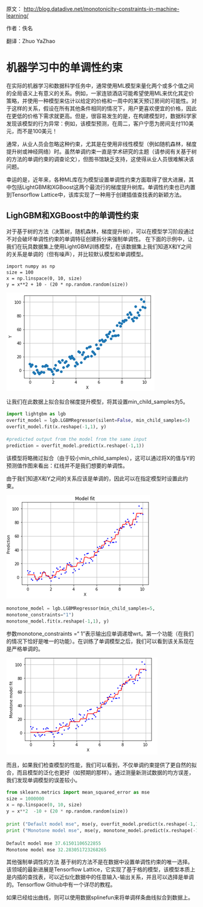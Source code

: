 原文： http://blog.datadive.net/monotonicity-constraints-in-machine-learning/  

作者：佚名

翻译：Zhuo YaZhao 

# 机器学习中的单调性约束

在实际的机器学习和数据科学任务中，通常使用ML模型来量化两个或多个值之间的全局语义上有意义的关系。例如，一家连锁酒店可能希望使用ML来优化其定价策略，并使用一种模型来估计以给定的价格和一周中的某天预订房间的可能性。对于这样的关系，假设在所有其他条件相同的情况下，用户更喜欢便宜的价格，因此在更低的价格下需求就更高。但是，很容易发生的是，在构建模型时，数据科学家发现该模型的行为异常：例如，该模型预测，在周二，客户宁愿为房间支付110美元，而不是100美元！

通常，从业人员会忽略这种约束，尤其是在使用非线性模型（例如随机森林，梯度提升树或神经网络）时。虽然单调约束一直是学术研究的主题（请参阅有关基于树的方法的单调约束的调查论文），但图书馆缺乏支持，这使得从业人员很难解决该问题。

幸运的是，近年来，各种ML库在为模型设置单调性约束方面取得了很大进展，其中包括LightGBM和XGBoost这两个最流行的梯度提升树库。单调性约束也已内置到Tensorflow Lattice中，该库实现了一种用于创建插值查找表的新颖方法。

## LighGBM和XGBoost中的单调性约束

对于基于树的方法（决策树，随机森林，梯度提升树），可以在模型学习阶段通过不对会破坏单调性约束的单调特征创建拆分来强制单调性。 在下面的示例中，让我们在玩具数据集上使用LightGBM训练模型，在该数据集上我们知道X和Y之间的关系是单调的（但有噪声），并比较默认模型和单调模型。

```
import numpy as np
size = 100
x = np.linspace(0, 10, size) 
y = x**2 + 10 - (20 * np.random.random(size))
```

 ![img](img/data_plot.png) 

让我们在此数据上拟合拟合梯度提升模型，将其设置min_child_samples为5。

```Python
import lightgbm as lgb
overfit_model = lgb.LGBMRegressor(silent=False, min_child_samples=5)
overfit_model.fit(x.reshape(-1,1), y)

#predicted output from the model from the same input
prediction = overfit_model.predict(x.reshape(-1,1))
```

该模型将略微过拟合（由于较小min_child_samples），这可以通过将X的值与Y的预测值作图来看出：红线并不是我们想要的单调性。

由于我们知道X和Y之间的关系应该是单调的，因此可以在指定模型时设置此约束。

 ![img](img/model_fit.png) 

```python
monotone_model = lgb.LGBMRegressor(min_child_samples=5, 
monotone_constraints="1")
monotone_model.fit(x.reshape(-1,1), y)
```

参数monotone_constraints =“ 1”表示输出应单调递增wrt。第一个功能（在我们的情况下恰好是唯一的功能）。在训练了单调模型之后，我们可以看到该关系现在是严格单调的。

 ![img](img/monotone_model_fit.png) 

而且，如果我们检查模型的性能，我们可以看到，不仅单调约束提供了更自然的拟合，而且模型的泛化也更好（如预期的那样）。通过测量新测试数据的均方误差，我们发现单调模型的误差较小。

```python
from sklearn.metrics import mean_squared_error as mse
size = 1000000
x = np.linspace(0, 10, size) 
y = x**2  -10 + (20 * np.random.random(size))
 
print ("Default model mse", mse(y, overfit_model.predict(x.reshape(-1,1))))
print ("Monotone model mse", mse(y, monotone_model.predict(x.reshape(-1,1))))

Default model mse 37.61501106522855
Monotone model mse 32.283051723268265
```

其他强制单调性的方法 基于树的方法不是在数据中设置单调性约束的唯一选择。该领域的最新进展是Tensorflow Lattice，它实现了基于格的模型，该模型本质上是内插的查找表，可以近似化数据中的任意输入-输出关系，并且可以选择是单调的。Tensorflow Github中有一个详尽的教程。

如果已经给出曲线，则可以使用数据splinefun来将单调样条曲线拟合到数据上。